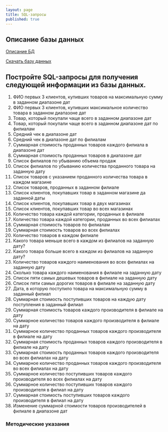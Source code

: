 ```yaml
---
layout: page
title: SQL-запросы
published: true
---
```


## Описание базы данных

[Описание БД](goods.md)

[Скачать базу данных](https://drive.google.com/file/d/1hK8fEqvoLe-iY-bNqprB7l72kqoV41MN/view?usp=sharing)

## Постройте SQL-запросы для получения следующей информации из базы данных.
 
1. ФИО первых 3 клиентов, купивших товаров на максимальную сумму в заданном диапазоне дат   
1. ФИО первых 3 клиентов, купивших максимальное количество товара в заданном диапазоне дат 
1. Товар, который покупали чаще всего в заданном диапазоне дат
1. Товар, который покупали чаще всего в заданном диапазоне дат по филиалам
1. Средний чек в диапазоне дат
1. Средний чек в диапазоне дат по филиалам
1. Суммарная стоимость проданных товаров каждого филиала в диапазоне дат
1. Суммарная стоимость проданных товаров в диапазоне дат
1. Список филиалов по убыванию объема продаж
1. Список филиалов по убыванию количества проданного товара на заданную дату
1. Список товаров с указанием проданного количества товара в каждом магазине
1. Список товаров, проданных в заданном филиале
1. Список клиентов, покупавших товар в заданном магазине да заданной даты
1. Список клиентов, покупавших товар в двух магазинах
1. Список клиентов, покупавших товар во всех магазинах
1. Количество товара каждой категории, проданных в филиале 
1. Количество товара каждой категории, проданных во всех филиалах
1. Суммарная стоимость товаров по филиалам
1. Суммарная стоимость товаров во всех филиалах
1. Количество товаров в каждом филиале
1. Какого товара меньше всего в каждом из филиалов на заданную дату?
1. Какого товара больше всего в каждом из филиалов на заданную дату?
1. Количество товаров каждого наименования во всех филиалах на заданную дату
1. Сколько товара каждого наименования в филиале на заданную дату
1. Список пяти самых дешевых товаров в филиале на заданную дату
1. Список пяти самых дорогих товаров в филиале на заданную дату
1. Дата, в которую поступило товара на максимальную сумму в заданный филиал
1. Суммарная стоимость поступивших товаров на каждую дату поступления в заданный филиал
1. Суммарная стоимость товаров каждого производителя в филиале на дату
1. Суммарное количество товаров каждого производителя в филиале на дату
1. Суммарное количество проданных товаров каждого производителя в филиале на дату
1. Суммарная стоимость проданных товаров каждого производителя в филиале на дату
1. Суммарная стоимость проданных товаров каждого производителя во всех филиалах на дату
1. Суммарное количество проданных товаров каждого производителя во всех филиалах на дату
1. Суммарное количество поступивших товаров каждого производителя во всех филиалах на дату
1. Суммарное количество поступивших товаров каждого производителя в филиал на дату
1. Суммарная стоимость поступивших товаров каждого производителя в филиал на дату
1. Изменение суммарной стоимости товаров производителей в филиале в диапазоне дат

### Методические указания

